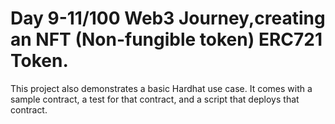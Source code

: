 # Day 9-11/100 Web3 Journey,creating an NFT (Non-fungible token) ERC721 Token.

This project also  demonstrates a basic Hardhat use case. It comes with a sample contract, a test for that contract, and a script that deploys that contract.
